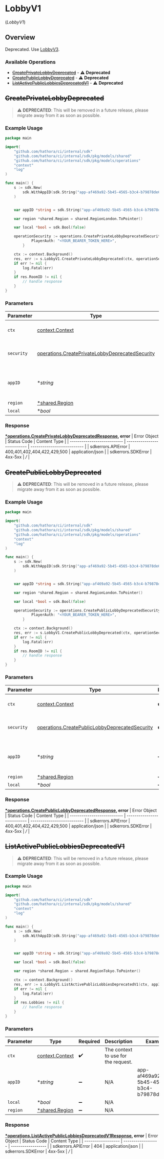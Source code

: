 # LobbyV1
(*LobbyV1*)

## Overview

Deprecated. Use [LobbyV3](https://hathora.dev/api#tag/LobbyV3).

### Available Operations

* [~~CreatePrivateLobbyDeprecated~~](#createprivatelobbydeprecated) - :warning: **Deprecated**
* [~~CreatePublicLobbyDeprecated~~](#createpubliclobbydeprecated) - :warning: **Deprecated**
* [~~ListActivePublicLobbiesDeprecatedV1~~](#listactivepubliclobbiesdeprecatedv1) - :warning: **Deprecated**

## ~~CreatePrivateLobbyDeprecated~~

> :warning: **DEPRECATED**: This will be removed in a future release, please migrate away from it as soon as possible.

### Example Usage

```go
package main

import(
	"github.com/hathora/ci/internal/sdk"
	"github.com/hathora/ci/internal/sdk/pkg/models/shared"
	"github.com/hathora/ci/internal/sdk/pkg/models/operations"
	"context"
	"log"
)

func main() {
    s := sdk.New(
        sdk.WithAppID(sdk.String("app-af469a92-5b45-4565-b3c4-b79878de67d2")),
    )


    var appID *string = sdk.String("app-af469a92-5b45-4565-b3c4-b79878de67d2")

    var region *shared.Region = shared.RegionLondon.ToPointer()

    var local *bool = sdk.Bool(false)

    operationSecurity := operations.CreatePrivateLobbyDeprecatedSecurity{
            PlayerAuth: "<YOUR_BEARER_TOKEN_HERE>",
        }

    ctx := context.Background()
    res, err := s.LobbyV1.CreatePrivateLobbyDeprecated(ctx, operationSecurity, appID, region, local)
    if err != nil {
        log.Fatal(err)
    }
    if res.RoomID != nil {
        // handle response
    }
}
```

### Parameters

| Parameter                                                                                                              | Type                                                                                                                   | Required                                                                                                               | Description                                                                                                            | Example                                                                                                                |
| ---------------------------------------------------------------------------------------------------------------------- | ---------------------------------------------------------------------------------------------------------------------- | ---------------------------------------------------------------------------------------------------------------------- | ---------------------------------------------------------------------------------------------------------------------- | ---------------------------------------------------------------------------------------------------------------------- |
| `ctx`                                                                                                                  | [context.Context](https://pkg.go.dev/context#Context)                                                                  | :heavy_check_mark:                                                                                                     | The context to use for the request.                                                                                    |                                                                                                                        |
| `security`                                                                                                             | [operations.CreatePrivateLobbyDeprecatedSecurity](../../pkg/models/operations/createprivatelobbydeprecatedsecurity.md) | :heavy_check_mark:                                                                                                     | The security requirements to use for the request.                                                                      |                                                                                                                        |
| `appID`                                                                                                                | **string*                                                                                                              | :heavy_minus_sign:                                                                                                     | N/A                                                                                                                    | app-af469a92-5b45-4565-b3c4-b79878de67d2                                                                               |
| `region`                                                                                                               | [*shared.Region](../../pkg/models/shared/region.md)                                                                    | :heavy_minus_sign:                                                                                                     | N/A                                                                                                                    |                                                                                                                        |
| `local`                                                                                                                | **bool*                                                                                                                | :heavy_minus_sign:                                                                                                     | N/A                                                                                                                    |                                                                                                                        |


### Response

**[*operations.CreatePrivateLobbyDeprecatedResponse](../../pkg/models/operations/createprivatelobbydeprecatedresponse.md), error**
| Error Object                | Status Code                 | Content Type                |
| --------------------------- | --------------------------- | --------------------------- |
| sdkerrors.APIError          | 400,401,402,404,422,429,500 | application/json            |
| sdkerrors.SDKError          | 4xx-5xx                     | */*                         |

## ~~CreatePublicLobbyDeprecated~~

> :warning: **DEPRECATED**: This will be removed in a future release, please migrate away from it as soon as possible.

### Example Usage

```go
package main

import(
	"github.com/hathora/ci/internal/sdk"
	"github.com/hathora/ci/internal/sdk/pkg/models/shared"
	"github.com/hathora/ci/internal/sdk/pkg/models/operations"
	"context"
	"log"
)

func main() {
    s := sdk.New(
        sdk.WithAppID(sdk.String("app-af469a92-5b45-4565-b3c4-b79878de67d2")),
    )


    var appID *string = sdk.String("app-af469a92-5b45-4565-b3c4-b79878de67d2")

    var region *shared.Region = shared.RegionLondon.ToPointer()

    var local *bool = sdk.Bool(false)

    operationSecurity := operations.CreatePublicLobbyDeprecatedSecurity{
            PlayerAuth: "<YOUR_BEARER_TOKEN_HERE>",
        }

    ctx := context.Background()
    res, err := s.LobbyV1.CreatePublicLobbyDeprecated(ctx, operationSecurity, appID, region, local)
    if err != nil {
        log.Fatal(err)
    }
    if res.RoomID != nil {
        // handle response
    }
}
```

### Parameters

| Parameter                                                                                                            | Type                                                                                                                 | Required                                                                                                             | Description                                                                                                          | Example                                                                                                              |
| -------------------------------------------------------------------------------------------------------------------- | -------------------------------------------------------------------------------------------------------------------- | -------------------------------------------------------------------------------------------------------------------- | -------------------------------------------------------------------------------------------------------------------- | -------------------------------------------------------------------------------------------------------------------- |
| `ctx`                                                                                                                | [context.Context](https://pkg.go.dev/context#Context)                                                                | :heavy_check_mark:                                                                                                   | The context to use for the request.                                                                                  |                                                                                                                      |
| `security`                                                                                                           | [operations.CreatePublicLobbyDeprecatedSecurity](../../pkg/models/operations/createpubliclobbydeprecatedsecurity.md) | :heavy_check_mark:                                                                                                   | The security requirements to use for the request.                                                                    |                                                                                                                      |
| `appID`                                                                                                              | **string*                                                                                                            | :heavy_minus_sign:                                                                                                   | N/A                                                                                                                  | app-af469a92-5b45-4565-b3c4-b79878de67d2                                                                             |
| `region`                                                                                                             | [*shared.Region](../../pkg/models/shared/region.md)                                                                  | :heavy_minus_sign:                                                                                                   | N/A                                                                                                                  |                                                                                                                      |
| `local`                                                                                                              | **bool*                                                                                                              | :heavy_minus_sign:                                                                                                   | N/A                                                                                                                  |                                                                                                                      |


### Response

**[*operations.CreatePublicLobbyDeprecatedResponse](../../pkg/models/operations/createpubliclobbydeprecatedresponse.md), error**
| Error Object                | Status Code                 | Content Type                |
| --------------------------- | --------------------------- | --------------------------- |
| sdkerrors.APIError          | 400,401,402,404,422,429,500 | application/json            |
| sdkerrors.SDKError          | 4xx-5xx                     | */*                         |

## ~~ListActivePublicLobbiesDeprecatedV1~~

> :warning: **DEPRECATED**: This will be removed in a future release, please migrate away from it as soon as possible.

### Example Usage

```go
package main

import(
	"github.com/hathora/ci/internal/sdk"
	"github.com/hathora/ci/internal/sdk/pkg/models/shared"
	"context"
	"log"
)

func main() {
    s := sdk.New(
        sdk.WithAppID(sdk.String("app-af469a92-5b45-4565-b3c4-b79878de67d2")),
    )


    var appID *string = sdk.String("app-af469a92-5b45-4565-b3c4-b79878de67d2")

    var local *bool = sdk.Bool(false)

    var region *shared.Region = shared.RegionTokyo.ToPointer()

    ctx := context.Background()
    res, err := s.LobbyV1.ListActivePublicLobbiesDeprecatedV1(ctx, appID, local, region)
    if err != nil {
        log.Fatal(err)
    }
    if res.Lobbies != nil {
        // handle response
    }
}
```

### Parameters

| Parameter                                             | Type                                                  | Required                                              | Description                                           | Example                                               |
| ----------------------------------------------------- | ----------------------------------------------------- | ----------------------------------------------------- | ----------------------------------------------------- | ----------------------------------------------------- |
| `ctx`                                                 | [context.Context](https://pkg.go.dev/context#Context) | :heavy_check_mark:                                    | The context to use for the request.                   |                                                       |
| `appID`                                               | **string*                                             | :heavy_minus_sign:                                    | N/A                                                   | app-af469a92-5b45-4565-b3c4-b79878de67d2              |
| `local`                                               | **bool*                                               | :heavy_minus_sign:                                    | N/A                                                   |                                                       |
| `region`                                              | [*shared.Region](../../pkg/models/shared/region.md)   | :heavy_minus_sign:                                    | N/A                                                   |                                                       |


### Response

**[*operations.ListActivePublicLobbiesDeprecatedV1Response](../../pkg/models/operations/listactivepubliclobbiesdeprecatedv1response.md), error**
| Error Object       | Status Code        | Content Type       |
| ------------------ | ------------------ | ------------------ |
| sdkerrors.APIError | 404                | application/json   |
| sdkerrors.SDKError | 4xx-5xx            | */*                |

